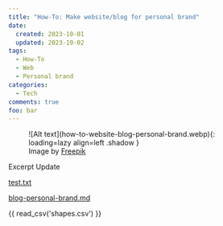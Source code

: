 ```yaml
---
title: "How-To: Make website/blog for personal brand"
date:
  created: 2023-10-01 
  updated: 2023-10-02 
tags: 
  - How-To
  - Web
  - Personal brand
categories:
  - Tech
comments: true
foo: bar
---
```


<figure markdown>
  ![Alt text](how-to-website-blog-personal-brand.webp){: loading=lazy align=left .shadow }
  <figcaption>Image by <a href="https://www.freepik.com/">Freepik</a></figcaption>
</figure>


Excerpt
Update
<!--more-->

[test.txt](test.txt)

[blog-personal-brand.md](blog-personal-brand.md)

{{ read_csv('shapes.csv') }}